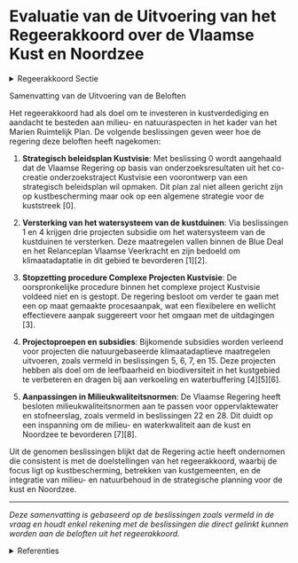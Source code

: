 # Evaluatie van de Uitvoering van het Regeerakkoord over de Vlaamse Kust en Noordzee

<details>
        <summary>Regeerakkoord Sectie </summary>
        <p>2.3.6 Vlaamse kust en Noordzee In het kader van klimaatadaptatie investeren we in kustverdediging en geven hierbij ruimte aan natuurlijke processen. We betrekken hierbij de kustgemeenten. Een mooie, natuurlijke kust en Noordzee zijn van cruciaal belang voor het kusttoerisme. Waar Vlaanderen impact heeft op het Marien Ruimtelijk Plan, gaat er daarom voldoende aandacht naar de aspecten milieu en natuur. </p>
        </details> 

Samenvatting van de Uitvoering van de Beloften

Het regeerakkoord had als doel om te investeren in kustverdediging en aandacht te besteden aan milieu- en natuuraspecten in het kader van het Marien Ruimtelijk Plan. De volgende beslissingen geven weer hoe de regering deze beloften heeft nagekomen:

1. **Strategisch beleidsplan Kustvisie**:
   Met beslissing 0 wordt aangehaald dat de Vlaamse Regering op basis van onderzoeksresultaten uit het co-creatie onderzoekstraject Kustvisie een voorontwerp van een strategisch beleidsplan wil opmaken. Dit plan zal niet alleen gericht zijn op kustbescherming maar ook op een algemene strategie voor de kuststreek \[0\].

2. **Versterking van het watersysteem van de kustduinen**:
   Via beslissingen 1 en 4 krijgen drie projecten subsidie om het watersysteem van de kustduinen te versterken. Deze maatregelen vallen binnen de Blue Deal en het Relanceplan Vlaamse Veerkracht en zijn bedoeld om klimaatadaptatie in dit gebied te bevorderen \[1\]\[2\].

3. **Stopzetting procedure Complexe Projecten Kustvisie**:
   De oorspronkelijke procedure binnen het complexe project Kustvisie voldeed niet en is gestopt. De regering besloot om verder te gaan met een op maat gemaakte procesaanpak, wat een flexibelere en wellicht effectievere aanpak suggereert voor het omgaan met de uitdagingen \[3\].

4. **Projectoproepen en subsidies**:
   Bijkomende subsidies worden verleend voor projecten die natuurgebaseerde klimaatadaptieve maatregelen uitvoeren, zoals vermeld in beslissingen 5, 6, 7, en 15. Deze projecten hebben als doel om de leefbaarheid en biodiversiteit in het kustgebied te verbeteren en dragen bij aan verkoeling en waterbuffering \[4\]\[5\]\[6\].

5. **Aanpassingen in Milieukwaliteitsnormen**:
   De Vlaamse Regering heeft besloten milieukwaliteitsnormen aan te passen voor oppervlaktewater en stofneerslag, zoals vermeld in beslissingen 22 en 28. Dit duidt op een inspanning om de milieu- en waterkwaliteit aan de kust en Noordzee te bevorderen \[7\]\[8\].

Uit de genomen beslissingen blijkt dat de Regering actie heeft ondernomen die consistent is met de doelstellingen van het regeerakkoord, waarbij de focus ligt op kustbescherming, betrekken van kustgemeenten, en de integratie van milieu- en natuurbehoud in de strategische planning voor de kust en Noordzee.

---
*Deze samenvatting is gebaseerd op de beslissingen zoals vermeld in de vraag en houdt enkel rekening met de beslissingen die direct gelinkt kunnen worden aan de beloften uit het regeerakkoord.*

<details>
        <summary> Referenties</summary>
        **[\[0\]](https://beslissingenvlaamseregering.vlaanderen.be/?search=Startbeslissing%20voor%20de%20opmaak%20van%20een%20strategisch%20plan%20in%20het%20kader%20van%20bescherming%20tegen%20overstromingen%20uit%20zee%20%28Kustvisie%29&dateOption=select&startDate=2023-04-21T08%3A00%3A00Z&endDate=2023-04-21T08%3A00%3A00Z)** : **(2023-04-21)** Startbeslissing voor de opmaak van een strategisch plan in het kader van bescherming tegen overstromingen uit zee (Kustvisie) 

**[\[1\]](https://beslissingenvlaamseregering.vlaanderen.be/?search=Plan%20Vlaamse%20Veerkracht%3A%20Vlaggenschipprojecten%20ter%20versterking%20van%20het%20watersysteem%20van%20de%20kustduinen&dateOption=select&startDate=2022-10-28T08%3A00%3A00Z&endDate=2022-10-28T08%3A00%3A00Z)** : **(2022-10-28)** Plan Vlaamse Veerkracht: Vlaggenschipprojecten ter versterking van het watersysteem van de kustduinen 

**[\[2\]](https://beslissingenvlaamseregering.vlaanderen.be/?search=Plan%20Vlaamse%20Veerkracht%3A%20subsidies%20voor%20uitvoering%20Water-Land-Schap%202.0&dateOption=select&startDate=2022-12-09T09%3A00%3A00Z&endDate=2022-12-09T09%3A00%3A00Z)** : **(2022-12-09)** Plan Vlaamse Veerkracht: subsidies voor uitvoering Water-Land-Schap 2.0 

**[\[3\]](https://beslissingenvlaamseregering.vlaanderen.be/?search=Stopzetting%20procedure%20Complexe%20Projecten%20Kustvisie&dateOption=select&startDate=2021-06-25T08%3A00%3A00Z&endDate=2021-06-25T08%3A00%3A00Z)** : **(2021-06-25)** Stopzetting procedure Complexe Projecten Kustvisie 

**[\[4\]](https://beslissingenvlaamseregering.vlaanderen.be/?search=Projectoproep%20%27Natuur%20in%20je%20school%202023%27&dateOption=select&startDate=2023-03-31T08%3A00%3A00Z&endDate=2023-03-31T08%3A00%3A00Z)** : **(2023-03-31)** Projectoproep 'Natuur in je school 2023' 

**[\[5\]](https://beslissingenvlaamseregering.vlaanderen.be/?search=Plan%20Vlaamse%20Veerkracht%3A%20wijziging%20subsidiebesluit%20inrichtingen%20en%20aankopen%20in%20het%20kader%20van%20natte%20natuur%20%28Blue%20deal%29&dateOption=select&startDate=2021-04-30T08%3A00%3A00Z&endDate=2021-04-30T08%3A00%3A00Z)** : **(2021-04-30)** Plan Vlaamse Veerkracht: wijziging subsidiebesluit inrichtingen en aankopen in het kader van natte natuur (Blue deal) 

**[\[6\]](https://beslissingenvlaamseregering.vlaanderen.be/?search=Projectoproep%20%27Natuur%20in%20je%20school%27%202023%3A%20bijkomend%20budget&dateOption=select&startDate=2023-12-22T09%3A00%3A00Z&endDate=2023-12-22T09%3A00%3A00Z)** : **(2023-12-22)** Projectoproep 'Natuur in je school' 2023: bijkomend budget 

**[\[7\]](https://beslissingenvlaamseregering.vlaanderen.be/?search=Aanpassing%20milieukwaliteitsnormen%20oppervlaktewater%2C%20waterbodems%20en%20stofneerslag&dateOption=select&startDate=2023-04-28T08%3A00%3A00Z&endDate=2023-04-28T08%3A00%3A00Z)** : **(2023-04-28)** Aanpassing milieukwaliteitsnormen oppervlaktewater, waterbodems en stofneerslag 

**[\[8\]](https://beslissingenvlaamseregering.vlaanderen.be/?search=Aanpassing%20milieukwaliteitsnormen%20oppervlaktewater%2C%20waterbodems%20en%20stofneerslag&dateOption=select&startDate=2022-09-16T08%3A00%3A00Z&endDate=2022-09-16T08%3A00%3A00Z)** : **(2022-09-16)** Aanpassing milieukwaliteitsnormen oppervlaktewater, waterbodems en stofneerslag 
        </details> 

